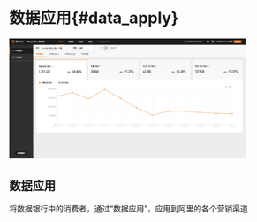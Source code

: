 # 数据应用{#data_apply}

<img src="images/strategy-market.png" width="85%" />


## 数据应用	

将数据银行中的消费者，通过“数据应用”，应用到阿里的各个营销渠道


